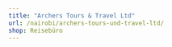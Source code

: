 ```yaml
---
title: "Archers Tours & Travel Ltd"
url: /nairobi/archers-tours-und-travel-ltd/
shop: Reisebüro
---
```

